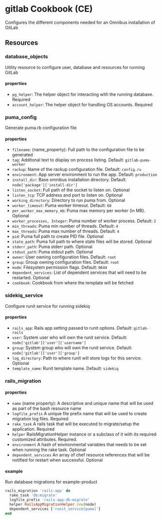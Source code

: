 # gitlab Cookbook (CE)

Configures the different components needed for an Omnibus installation of GitLab

## Resources

### database_objects

Utility resource to configure user, database and resources for running GitLab

#### properties

* `pg_helper`: The helper object for interacting with the running database. Required
* `account_helper`: The helper object for handling OS accounts. Required

### puma_config

Generate puma.rb configuration file

#### properties

* `filename`: (name_property): Full path to the configuration file to be generated
* `tag`: Additonal text to display on process listing. Default: `gitlab-puma-worker`
* `rackup`: Name of the rackup configuration file. Default: `config.ru`
* `environment`: App server environment to run the app. Default: `production`
* `install_dir`: Base omnibus installation directory. Default: `node['package']['install-dir']`
* `listen_socket`: Full path of the socket to listen on. Optional
* `listen_tcp`: TCP address and port to listen on. Optional
* `working_directory`: Directory to run puma from. Optional
* `worker_timeout`: Puma worker timeout. Default: `60`
* `per_worker_max_memory_mb`: Puma max memory per worker (in MB). Optional
* `worker_processes, Integer`: Puma number of worker process. Default: `2`
* `min_threads`: Puma min number of threads. Default: `4`
* `max_threads`: Puma max number of threads. Default: `4`
* `pid`: Puma full path to create PID file. Optional
* `state_path`: Puma full path to where state files will be stored. Optional
* `stderr_path`: Puma stderr path. Optional
* `stdout_path`: Puma stdout path. Optional 
* `owner`: User owning configuration files. Default: `root`
* `group`: Group owning configuration files. Default: `root`
* `mode`: Filesystem permission flags. Default: `0644`
* `dependent_services`: List of dependent services that will need to be restarted. Optional
* `cookbook`: Cookbook from where the template will be fetched

### sidekiq_service

Configure runit service for running sidekiq

#### properties

* `rails_app`: Rails app setting passed to runit options. Default: `gitlab-rails`
* `user`: System user who will own the runit service. Default: `node['gitlab']['user']['username']`
* `group`: System group who will own the runit service. Default: `node['gitlab']['user']['group']`
* `log_directory`: Path to where runit will store logs for this service. Optional
* `template_name`: Runit template name. Default: `sidekiq`

### rails_migration

#### properties

* `name` (name property): A descriptive and unique name that will be used as part of the bash resource name
* `logfile_prefix` A unique file prefix name that will be used to create migration log files. Required
* `rake_task` A rails task that will be executed to migrate/setup the application. Required
* `helper` RailsMigrationHelper instance or a subclass of it with its required customized attributes. Required.
* `environment` A hash of environmental variables that needs to be set when running the rake task. Optional
* `dependent_services` An array of chef resource references that will be notified for restart when successful. Optional

#### example

Run database migrations for example-product

```ruby
rails_migration 'rails-app' do
  rake_task 'db:migrate'
  logfile_prefix 'rails-app-db-migrate'
  helper RailsAppMigrationHelper.new(node)
  dependent_services ['runit_service[puma]']
end
```
